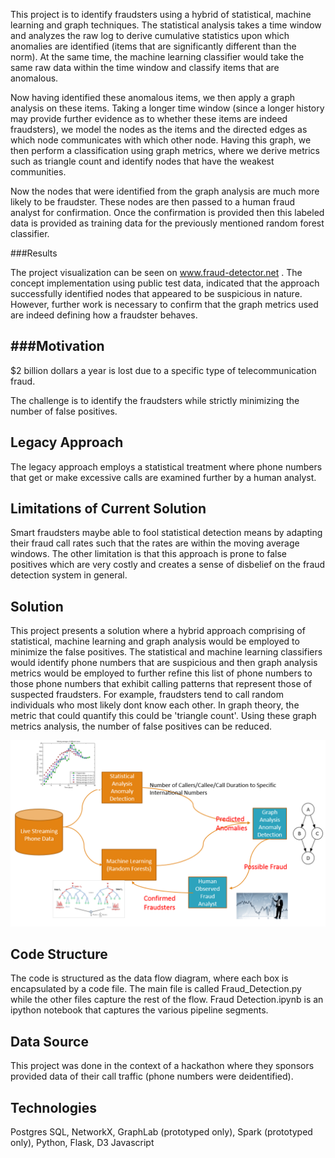 
This project is to identify fraudsters using a hybrid of statistical, machine learning and graph techniques. The statistical analysis takes a time window and analyzes the raw log to derive cumulative statistics upon which anomalies are identified (items that are significantly different than the norm). At the same time, the machine learning classifier would take the same raw data within the time window and classify items that are anomalous. 

Now having identified these anomalous items, we then apply a graph analysis on these items. Taking a longer time window (since a longer history may provide further evidence as to whether these items are indeed fraudsters), we model the nodes as the items and the directed edges as which node communicates with which other node. Having this graph, we then perform a classification using graph metrics, where we derive metrics such as triangle count and identify nodes that have the weakest communities. 

Now the nodes that were identified from the graph analysis are much more likely to be fraudster. These nodes are then passed to a human fraud analyst for confirmation. Once the confirmation is provided then this labeled data is provided as training data for the previously mentioned random forest classifier. 


###Results

The project visualization can be seen on www.fraud-detector.net . The concept implementation using public test data, indicated that the approach successfully identified nodes that appeared to be suspicious in nature. However, further work is necessary to confirm that the graph metrics used are indeed defining how a fraudster behaves.


###Motivation
-----------

$2 billion dollars a year is lost due to a specific type of telecommunication fraud. 

The challenge is to identify the fraudsters while strictly minimizing the number of false positives. 

Legacy Approach
----------------

The legacy approach employs a statistical treatment where phone numbers that get or make excessive calls are examined further by a human analyst. 

Limitations of Current Solution
-------------------------------

Smart fraudsters maybe able to fool statistical detection means by adapting their fraud call rates such that the rates are within the moving average windows. The other limitation is that this approach is prone to false positives which are very costly and creates a sense of disbelief on the fraud detection system in general.

Solution
--------

This project presents a solution where a hybrid approach comprising of statistical, machine learning and graph analysis would be employed to minimize the false positives. The statistical and machine learning classifiers would identify phone numbers that are suspicious and then graph analysis metrics would be employed to further refine this list of phone numbers to those phone numbers that exhibit calling patterns that represent those of suspected fraudsters. For example, fraudsters tend to call random individuals who most likely dont know each other. In graph theory, the metric that could quantify this could be 'triangle count'. Using these graph metrics analysis, the number of false positives can be reduced.


![Flow Diagram](img/Flow_Diagram.png)



Code Structure 
--------------
The code is structured as the data flow diagram, where each box is encapsulated by a code file. The main file is called Fraud_Detection.py while the other files capture the rest of the flow. Fraud Detection.ipynb is an ipython notebook that captures the various pipeline segments.


Data Source
-----------
This project was done in the context of a hackathon where they sponsors provided data of their call traffic (phone numbers were deidentified). 


Technologies
------------
Postgres SQL, NetworkX, GraphLab (prototyped only), Spark (prototyped only), Python, Flask, D3 Javascript
